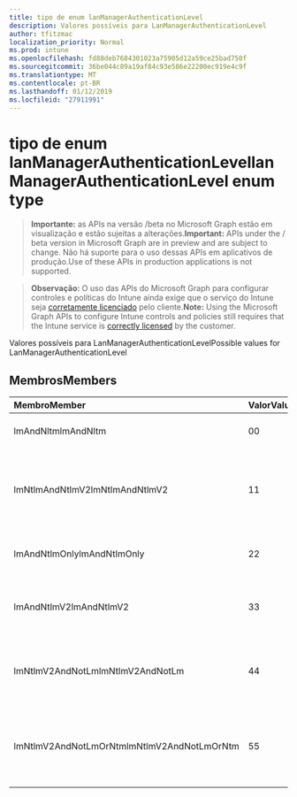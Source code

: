 ```yaml
---
title: tipo de enum lanManagerAuthenticationLevel
description: Valores possíveis para LanManagerAuthenticationLevel
author: tfitzmac
localization_priority: Normal
ms.prod: intune
ms.openlocfilehash: fd88deb7684301023a75905d12a59ce25bad750f
ms.sourcegitcommit: 36be044c89a19af84c93e586e22200ec919e4c9f
ms.translationtype: MT
ms.contentlocale: pt-BR
ms.lasthandoff: 01/12/2019
ms.locfileid: "27911991"
---
```

# <a name="lanmanagerauthenticationlevel-enum-type"></a><span data-ttu-id="ced8f-103">tipo de enum lanManagerAuthenticationLevel</span><span class="sxs-lookup"><span data-stu-id="ced8f-103">lanManagerAuthenticationLevel enum type</span></span>

> <span data-ttu-id="ced8f-104">**Importante:** as APIs na versão /beta no Microsoft Graph estão em visualização e estão sujeitas a alterações.</span><span class="sxs-lookup"><span data-stu-id="ced8f-104">**Important:** APIs under the / beta version in Microsoft Graph are in preview and are subject to change.</span></span> <span data-ttu-id="ced8f-105">Não há suporte para o uso dessas APIs em aplicativos de produção.</span><span class="sxs-lookup"><span data-stu-id="ced8f-105">Use of these APIs in production applications is not supported.</span></span>

> <span data-ttu-id="ced8f-106">**Observação:** O uso das APIs do Microsoft Graph para configurar controles e políticas do Intune ainda exige que o serviço do Intune seja [corretamente licenciado](https://go.microsoft.com/fwlink/?linkid=839381) pelo cliente.</span><span class="sxs-lookup"><span data-stu-id="ced8f-106">**Note:** Using the Microsoft Graph APIs to configure Intune controls and policies still requires that the Intune service is [correctly licensed](https://go.microsoft.com/fwlink/?linkid=839381) by the customer.</span></span>

<span data-ttu-id="ced8f-107">Valores possíveis para LanManagerAuthenticationLevel</span><span class="sxs-lookup"><span data-stu-id="ced8f-107">Possible values for LanManagerAuthenticationLevel</span></span>
## <a name="members"></a><span data-ttu-id="ced8f-108">Membros</span><span class="sxs-lookup"><span data-stu-id="ced8f-108">Members</span></span>
|<span data-ttu-id="ced8f-109">Membro</span><span class="sxs-lookup"><span data-stu-id="ced8f-109">Member</span></span>|<span data-ttu-id="ced8f-110">Valor</span><span class="sxs-lookup"><span data-stu-id="ced8f-110">Value</span></span>|<span data-ttu-id="ced8f-111">Descrição</span><span class="sxs-lookup"><span data-stu-id="ced8f-111">Description</span></span>|
|:---|:---|:---|
|<span data-ttu-id="ced8f-112">lmAndNltm</span><span class="sxs-lookup"><span data-stu-id="ced8f-112">lmAndNltm</span></span>|<span data-ttu-id="ced8f-113">0</span><span class="sxs-lookup"><span data-stu-id="ced8f-113">0</span></span>|<span data-ttu-id="ced8f-114">Enviar respostas LM e NTLM</span><span class="sxs-lookup"><span data-stu-id="ced8f-114">Send LM & NTLM responses</span></span>|
|<span data-ttu-id="ced8f-115">lmNtlmAndNtlmV2</span><span class="sxs-lookup"><span data-stu-id="ced8f-115">lmNtlmAndNtlmV2</span></span>|<span data-ttu-id="ced8f-116">1</span><span class="sxs-lookup"><span data-stu-id="ced8f-116">1</span></span>|<span data-ttu-id="ced8f-117">Enviar a segurança da sessão LM e o uso de NTLM NTLMv2 se negociado</span><span class="sxs-lookup"><span data-stu-id="ced8f-117">Send LM & NTLM-use NTLMv2 session security if negotiated</span></span>|
|<span data-ttu-id="ced8f-118">lmAndNtlmOnly</span><span class="sxs-lookup"><span data-stu-id="ced8f-118">lmAndNtlmOnly</span></span>|<span data-ttu-id="ced8f-119">2</span><span class="sxs-lookup"><span data-stu-id="ced8f-119">2</span></span>|<span data-ttu-id="ced8f-120">Enviar respostas LM & NTLM somente</span><span class="sxs-lookup"><span data-stu-id="ced8f-120">Send LM & NTLM responses only</span></span>|
|<span data-ttu-id="ced8f-121">lmAndNtlmV2</span><span class="sxs-lookup"><span data-stu-id="ced8f-121">lmAndNtlmV2</span></span>|<span data-ttu-id="ced8f-122">3</span><span class="sxs-lookup"><span data-stu-id="ced8f-122">3</span></span>|<span data-ttu-id="ced8f-123">Enviar respostas LM & NTLMv2 somente</span><span class="sxs-lookup"><span data-stu-id="ced8f-123">Send LM & NTLMv2 responses only</span></span>|
|<span data-ttu-id="ced8f-124">lmNtlmV2AndNotLm</span><span class="sxs-lookup"><span data-stu-id="ced8f-124">lmNtlmV2AndNotLm</span></span>|<span data-ttu-id="ced8f-125">4</span><span class="sxs-lookup"><span data-stu-id="ced8f-125">4</span></span>|<span data-ttu-id="ced8f-126">Envie respostas LM & NTLMv2 apenas.</span><span class="sxs-lookup"><span data-stu-id="ced8f-126">Send LM & NTLMv2 responses only.</span></span> <span data-ttu-id="ced8f-127">Recusar LM</span><span class="sxs-lookup"><span data-stu-id="ced8f-127">Refuse LM</span></span>|
|<span data-ttu-id="ced8f-128">lmNtlmV2AndNotLmOrNtm</span><span class="sxs-lookup"><span data-stu-id="ced8f-128">lmNtlmV2AndNotLmOrNtm</span></span>|<span data-ttu-id="ced8f-129">5</span><span class="sxs-lookup"><span data-stu-id="ced8f-129">5</span></span>|<span data-ttu-id="ced8f-130">Envie respostas LM & NTLMv2 apenas.</span><span class="sxs-lookup"><span data-stu-id="ced8f-130">Send LM & NTLMv2 responses only.</span></span> <span data-ttu-id="ced8f-131">Recusar LM & NTLM</span><span class="sxs-lookup"><span data-stu-id="ced8f-131">Refuse LM & NTLM</span></span>|





